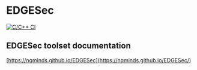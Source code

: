 # EDGESec
[![C/C++ CI](https://github.com/nqminds/EDGESec/workflows/C/C++%20CI/badge.svg?branch=main)](https://github.com/nqminds/EDGESec/actions?query=workflow%3A%22Github+Pages%22)

## EDGESec toolset documentation
[https://nqminds.github.io/EDGESec](https://nqminds.github.io/EDGESec/)
